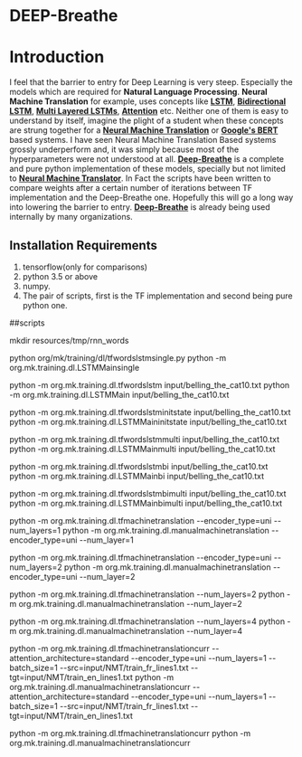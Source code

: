 # DEEP-Breathe

# Introduction
I feel that the barrier to entry for Deep Learning is very steep. Especially the models which are required for <strong>Natural Language Processing</strong>. <strong>Neural Machine Translation</strong> for example, uses concepts like <strong><a href="https://github.com/slowbreathing/Deep-Breathe/blob/master/org/mk/training/dl/rnn_cell.py">LSTM</a></strong>, <strong><a href="https://github.com/slowbreathing/Deep-Breathe/blob/master/org/mk/training/dl/rnn_cell.py">Bidirectional LSTM</a></strong>, <strong><a href="https://github.com/slowbreathing/Deep-Breathe/blob/master/org/mk/training/dl/rnn.py">Multi Layered LSTMs</a></strong>, <strong><a href="https://github.com/slowbreathing/Deep-Breathe/blob/master/org/mk/training/dl/attention.py">Attention</a></strong> etc.  Neither one of them is easy to understand by itself, imagine the plight of a student when these concepts are strung together for a <strong><a href="https://github.com/tensorflow/nmt">Neural Machine Translation</a></strong> or <strong><a href="https://github.com/google-research/bert">Google's BERT</a></strong> based systems. I have seen Neural Machine Translation Based systems grossly underperform and, it was simply because most of the hyperparameters were not understood at all. <strong><a href="https://github.com/slowbreathing/Deep-Breathe">Deep-Breathe</a></strong> is a complete and pure python implementation of these models, specially but not limited to <strong><a href="https://github.com/slowbreathing/Deep-Breathe/blob/master/org/mk/training/dl/manualmachinetranslation.py">Neural Machine Translator</a></strong>. In Fact the scripts have been written to compare weights after a certain number of iterations between TF implementation and the Deep-Breathe one. Hopefully this will go a long way into lowering the barrier to entry. <strong><a href="https://github.com/slowbreathing/Deep-Breathe">Deep-Breathe</a></strong> is already being used internally by many organizations.

## Installation Requirements
1. tensorflow(only for comparisons)
2. python 3.5 or above
3. numpy.
4. The pair of scripts, first is the TF implementation and second being pure python one.


##scripts

mkdir resources/tmp/rnn_words

python org/mk/training/dl/tfwordslstmsingle.py
python -m org.mk.training.dl.LSTMMainsingle


python -m org.mk.training.dl.tfwordslstm input/belling_the_cat10.txt
python -m org.mk.training.dl.LSTMMain input/belling_the_cat10.txt


python -m org.mk.training.dl.tfwordslstminitstate input/belling_the_cat10.txt
python -m org.mk.training.dl.LSTMMaininitstate input/belling_the_cat10.txt


python -m org.mk.training.dl.tfwordslstmmulti input/belling_the_cat10.txt
python -m org.mk.training.dl.LSTMMainmulti input/belling_the_cat10.txt


python -m org.mk.training.dl.tfwordslstmbi input/belling_the_cat10.txt
python -m org.mk.training.dl.LSTMMainbi input/belling_the_cat10.txt


python -m org.mk.training.dl.tfwordslstmbimulti input/belling_the_cat10.txt
python -m org.mk.training.dl.LSTMMainbimulti input/belling_the_cat10.txt


python -m org.mk.training.dl.tfmachinetranslation --encoder_type=uni --num_layers=1
python -m org.mk.training.dl.manualmachinetranslation --encoder_type=uni --num_layer=1


python -m org.mk.training.dl.tfmachinetranslation --encoder_type=uni --num_layers=2
python -m org.mk.training.dl.manualmachinetranslation --encoder_type=uni --num_layer=2


python -m org.mk.training.dl.tfmachinetranslation --num_layers=2
python -m org.mk.training.dl.manualmachinetranslation --num_layer=2


python -m org.mk.training.dl.tfmachinetranslation --num_layers=4
python -m org.mk.training.dl.manualmachinetranslation --num_layer=4




python -m org.mk.training.dl.tfmachinetranslationcurr --attention_architecture=standard --encoder_type=uni --num_layers=1 --batch_size=1 --src=input/NMT/train_fr_lines1.txt --tgt=input/NMT/train_en_lines1.txt
python -m org.mk.training.dl.manualmachinetranslationcurr --attention_architecture=standard --encoder_type=uni --num_layers=1 --batch_size=1 --src=input/NMT/train_fr_lines1.txt --tgt=input/NMT/train_en_lines1.txt

python -m org.mk.training.dl.tfmachinetranslationcurr
python -m org.mk.training.dl.manualmachinetranslationcurr
